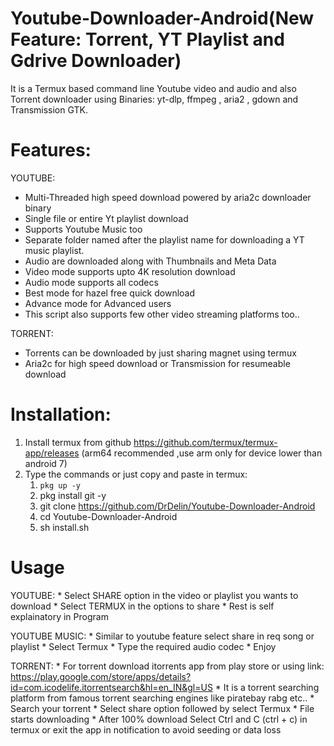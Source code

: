 # Youtube-Downloader-Android(New Feature: Torrent, YT Playlist and Gdrive Downloader)
  It is a Termux based command line Youtube video and audio and also Torrent downloader using Binaries: yt-dlp, ffmpeg , aria2 , gdown and Transmission GTK.
  
# Features:
 YOUTUBE:
  * Multi-Threaded high speed download powered by aria2c downloader binary
  * Single file or entire Yt playlist download
  * Supports Youtube Music too
  * Separate folder named after the playlist name for downloading a YT music playlist.
  * Audio are downloaded along with Thumbnails and Meta Data
  * Video mode supports upto 4K resolution download
  * Audio mode supports all codecs
  * Best mode for hazel free quick download
  * Advance mode for Advanced users
  * This script also supports few other video streaming platforms too..
  
 TORRENT:
  * Torrents can be downloaded by just sharing magnet using termux
  * Aria2c for high speed download or Transmission for resumeable download
 
# Installation:
  1. Install termux from github https://github.com/termux/termux-app/releases
     (arm64 recommended ,use arm only for device lower than android 7)
  2. Type the commands or just copy and paste in termux:
        1) `pkg up -y`
        2) pkg install git -y
        3) git clone https://github.com/DrDelin/Youtube-Downloader-Android
        4) cd Youtube-Downloader-Android
        5) sh install.sh

# Usage

  YOUTUBE:
    * Select SHARE option in the video or playlist you wants to download
    * Select TERMUX in the options to share
    * Rest is self explainatory in Program
  
  YOUTUBE MUSIC:
    * Similar to youtube feature select share in req song or playlist
    * Select Termux
    * Type the required audio codec
    * Enjoy
   
  TORRENT:
     * For torrent download itorrents app from play store or using link: https://play.google.com/store/apps/details?id=com.icodelife.itorrentsearch&hl=en_IN&gl=US
     * It is a torrent searching platform from famous torrent searching engines like piratebay rabg etc..
     * Search your torrent 
     * Select share option followed by select Termux
     * File starts downloading
     * After 100% download Select Ctrl and C (ctrl + c) in termux or exit the app in notification to avoid seeding or data loss
     
